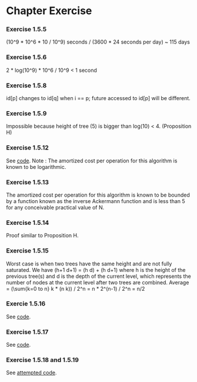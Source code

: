 # Chapter Exercise 

### Exercise 1.5.5
(10^9 * 10^6 * 10 / 10^9) seconds / (3600 * 24 seconds per day) ~ 115 days

### Exercise 1.5.6
2 * log(10^9) * 10^6 / 10^9 < 1 second

### Exercise 1.5.8
id[p] changes to id[q] when i == p; future accessed to id[p] will be different.

### Exercise 1.5.9
Impossible because height of tree (5) is bigger than log(10) < 4. (Proposition H)

### Exercise 1.5.12
See [code](UFapi.py).
Note : The amortized cost per operation for this algorithm is known to be logarithmic.

### Exercise 1.5.13
The amortized cost per operation for this algorithm is known to be bounded by a function known as the inverse Ackermann function and is less than 5 for any conceivable practical value of N.

### Exercise 1.5.14
Proof similar to Proposition H.

### Exercise 1.5.15
Worst case is when two trees have the same height and are not fully saturated.
We have (h+1 d+1) = (h d) + (h d+1) where h is the height of the previous tree(s) and d is the depth of the current level, which represents the number of nodes at the current level after two trees are combined.
Average = (\sum{k=0 to n} k * (n k)) / 2^n = n * 2^(n-1) / 2^n = n/2

### Exercie 1.5.16
See [code](amortize_exp.py).

### Exercise 1.5.17
See [code](ErdosRenyi.py).

### Exercise 1.5.18 and 1.5.19
See [attempted code](attempts/).